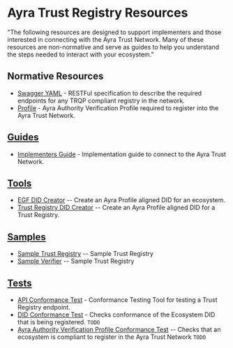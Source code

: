 # Ayra Trust Registry Resources

"The following resources are designed to support implementers and those
interested in connecting with the Ayra Trust Network. Many of these resources
are non-normative and serve as guides to help you understand the steps needed to
interact with your ecosystem."

## Normative Resources
* [Swagger YAML](./swagger.yaml) - RESTFul specification to describe the required endpoints for any TRQP compliant registry in the network.
* [Profile](./profile.md) - Ayra Authority Verification Profile required to register into the Ayra Trust Network.

## [Guides](./guides)
* [Implementers Guide](./guides/implementers_guide.md) - Implementation guide to connect to the Ayra Trust Network.

## [Tools](./tools)
* [EGF DID Creator](./tools/egf_did_creator.py) -- Create an Ayra Profile aligned DID for an ecosystem.
* [Trust Registry DID Creator](./tools/trust_registry_did_creator.py) -- Create an Ayra Profile aligned DID for a Trust Registry.

## [Samples](./samples)
* [Sample Trust Registry](./samples/trust-registry) -- Sample Trust Registry
* [Sample Verifier](./samples/verifier) -- Sample Trust Registry

## [Tests](./tests)
* [API Conformance Test](./tests/api_conformance_test.py) - Conformance Testing Tool for testing a Trust Registry endpoint. 
* [DID Conformance Test](./tests/did_conformance_test.py) - Checks conformance of the Ecosystem DID that is being registered. `TODO`
* [Ayra Authority Verification Profile Conformance Test](tests/authority_profile_test.py) -- Checks that an ecosystem is compliant to register in the Ayra Trust Network `TODO`
